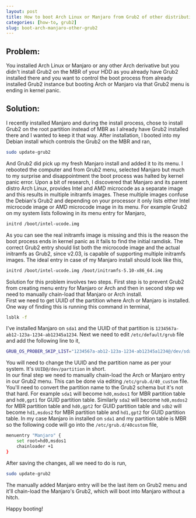 ```yaml
---
layout: post
title: How to boot Arch Linux or Manjaro from Grub2 of other distribution
categories: [how-to, grub2]
slug: boot-arch-manjaro-other-grub2
---
```


## Problem:

You installed Arch Linux or Manjaro or any other Arch derivative but you didn't install Grub2 on the MBR of your HDD as you already have Grub2 installed there and you want to control the boot process from already installed Grub2 instance but booting Arch or Manjaro via that Grub2 menu is ending in kernel panic.  
<!--more-->

## Solution:

I recently installed Manjaro and during the install process, chose to install Grub2 on the root partition instead of MBR as I already have Grub2 installed there and I wanted to keep it that way. After installation, I booted into my Debian install which controls the Grub2 on the MBR and ran,  
```bash
sudo update-grub2
```
And Grub2 did pick up my fresh Manjaro install and added it to its menu. I rebooted the computer and from Grub2 menu, selected Manjaro but much to my surprise and disappointment the boot process was halted by kernel panic error. Upon a bit of research, I discovered that Manjaro and its parent distro Arch Linux, provides Intel and AMD microcode as a separate image and this results in multiple initramfs images. These multiple images confuse the Debian's Grub2 and depending on your processor it only lists either Intel microcode image or AMD microcode image in its menu. For example Grub2 on my system lists following in its menu entry for Manjaro,  
```bash
initrd /boot/intel-ucode.img
```
As you can see the real initramfs image is missing and this is the reason the boot process ends in kernel panic as it fails to find the initial ramdisk. The correct Grub2 entry should list both the microcode image and the actual initramfs as Grub2, since v2.03, is capable of supporting multiple initramfs images. The ideal entry in case of my Manjaro install should look like this,  
```bash
initrd /boot/intel-ucode.img /boot/initramfs-5.10-x86_64.img
```
Solution for this problem involves two steps. First step is to prevent Grub2 from creating menu entry for Manjaro or Arch and then in second step we need to manually chain-load that Manjaro or Arch install.  
First we need to get UUID of the partition where Arch or Manjaro is installed. One way of finding this is running this command in terminal,  
```bash
lsblk -f
```
I've installed Manjaro on <code>sda1</code> and the UUID of that partition is <code>1234567a-ab12-123a-1234-ab12345a1234</code>. Next we need to edit <code>/etc/default/grub</code> file and add the following line to it,  
```bash
GRUB_OS_PROBER_SKIP_LIST="1234567a-ab12-123a-1234-ab12345a1234@/dev/sda1"
```
You will need to change the UUID and the partition name as per your system. It's <code>UUID@/dev/partition</code> in short.  
In our final step we need to manually chain-load the Arch or Manjaro entry in our Grub2 menu. This can be done via editing <code>/etc/grub.d/40_custom</code> file. You'll need to convert the partition name to the Grub2 schema but it's not that hard. For example <code>sda1</code> will become <code>hd0,msdos1</code> for MBR partition table and <code>hd0,gpt1</code> for GUID partition table. Similarly <code>sda2</code> will become <code>hd0,msdos2</code> for MBR partition table and <code>hd0,gpt2</code> for GUID partition table and <code>sdb2</code> will become <code>hd1,msdos2</code> for MBR partition table and <code>hd1,gpt2</code> for GUID partition table. In my case Manjaro in installed on <code>sda1</code> and my partition table is MBR so the following code will go into the <code>/etc/grub.d/40custom</code> file,  
```bash
menuentry "Manjaro" {
	set root=hd0,msdos1
	chainloader +1
}
```
After saving the changes, all we need to do is run,  
```bash
sudo update-grub2
```
The manually added Manjaro entry will be the last item on Grub2 menu and it'll chain-load the Manjaro's Grub2, which will boot into Manjaro without a hitch.  

Happy booting!  
